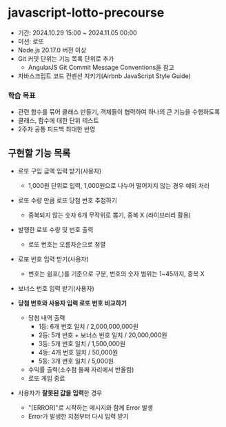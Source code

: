 # javascript-lotto-precourse

- 기간: 2024.10.29 15:00 ~ 2024.11.05 00:00
- 미션: 로또
- Node.js 20.17.0 버전 이상
- Git 커밋 단위는 기능 목록 단위로 추가
  - AngularJS Git Commit Message Conventions을 참고
- 자바스크립트 코드 컨벤션 지키기(Airbnb JavaScript Style Guide)

### 학습 목표

- 관련 함수를 묶어 클래스 만들기, 객체들이 협력하여 하나의 큰 기능을 수행하도록
- 클래스, 함수에 대한 단위 테스트
- 2주차 공통 피드백 최대한 반영

## 구현할 기능 목록

- 로또 구입 금액 입력 받기(사용자)
  - 1,000원 단위로 입력, 1,000원으로 나누어 떨어지지 않는 경우 예외 처리

- 로또 수량 만큼 로또 당첨 번호 추첨하기
  - 중복되지 않는 숫자 6개 무작위로 뽑기, 중복 X (라이브러리 활용)

- 발행한 로또 수량 및 번호 출력
  - 로또 번호는 오름차순으로 정렬

- 로또 번호 입력 받기(사용자)
  - 번호는 쉼표(,)를 기준으로 구분, 번호의 숫자 범위는 1~45까지, 중복 X

- 보너스 번호 입력 받기(사용자)

- **당첨 번호와 사용자 입력 로또 번호 비교하기**
  - 당첨 내역 출력
    - 1등: 6개 번호 일치 / 2,000,000,000원
    - 2등: 5개 번호 + 보너스 번호 일치 / 20,000,000원
    - 3등: 5개 번호 일치 / 1,500,000원
    - 4등: 4개 번호 일치 / 50,000원
    - 5등: 3개 번호 일치 / 5,000원
  - 수익률 출력(소수점 둘째 자리에서 반올림)
  -  로또 게임 종료

- 사용자가 **잘못된 값을 입력**한 경우
  - "[ERROR]"로 시작하는 메시지와 함께 Error 발생
  - Error가 발생한 지점부터 다시 입력 받기